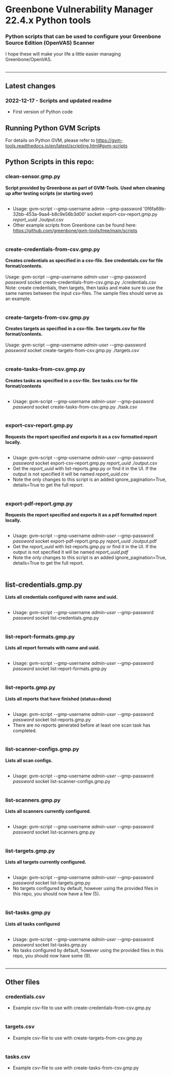 # Greenbone Vulnerability Manager 22.4.x Python tools #

### Python scripts that can be used to configure your Greenbone Source Edition (OpenVAS) Scanner ###
I hope these will make your life a little easier managing Greenbone/OpenVAS.  <br/><br/> 

----

## Latest changes ##

### 2022-12-17 - Scripts and updated readme ###
- First version of Python code

## Running Python GVM Scripts
For details on Python GVM, please refer to https://gvm-tools.readthedocs.io/en/latest/scripting.html#gvm-scripts


## Python Scripts in this repo:
### clean-sensor.gmp.py ###
**Script provided by Greenbone as part of GVM-Tools. Used when cleaning up after testing scripts (or starting over)**<br/><br/> 
- Usage: gvm-script --gmp-username admin --gmp-password '0f6fa69b-32bb-453a-9aa4-b8c9e56b3d00' socket export-csv-report.gmp.py *report_uuid* ./output.csv
- Other example scripts from Greenbone can be found here: https://github.com/greenbone/gvm-tools/tree/main/scripts <br/><br/> 

### create-credentials-from-csv.gmp.py ###
**Creates credentials as specified in a csv-file. See credentials.csv for file format/contents.**<br/><br/> 
Usage: gvm-script --gmp-username *admin-user* --gmp-password *password* socket create-credentials-from-csv.gmp.py ./credentials.csv
Note: create credentials, then targets, then tasks and make sure to use the same names between the input csv-files.
The sample files should serve as an example.<br/><br/> 

### create-targets-from-csv.gmp.py ###
**Creates targets as specified in a csv-file. See targets.csv for file format/contents.**<br/><br/> 
Usage: gvm-script --gmp-username *admin-user* --gmp-password *password* socket create-targets-from-csv.gmp.py ./targets.csv  <br/><br/> 

### create-tasks-from-csv.gmp.py ###
**Creates tasks as specified in a csv-file. See tasks.csv for file format/contents**<br/><br/> 
- Usage: gvm-script --gmp-username *admin-user* --gmp-password *password* socket create-tasks-from-csv.gmp.py ./task.csv  <br/><br/> 

### export-csv-report.gmp.py ###
**Requests the report specified and exports it as a csv formatted report locally.**<br/><br/> 
- Usage: gvm-script --gmp-username *admin-user* --gmp-password *password* socket export-csv-report.gmp.py *report_uuid* ./output.csv
- Get the *report_uuid* with list-reports.gmp.py or find it in the UI. If the output is not specified it will be named *report_uuid.csv*
- Note the only changes to this script is an added ignore_pagination=True, details=True to get the full report.  <br/><br/> 

### export-pdf-report.gmp.py ###
**Requests the report specified and exports it as a pdf formatted report locally.**<br/><br/> 
- Usage: gvm-script --gmp-username *admin-user* --gmp-password *password* socket export-pdf-report.gmp.py *report_uuid* ./output.pdf
- Get the *report_uuid* with list-reports.gmp.py or find it in the UI. If the output is not specified it will be named *report_uuid.pdf*
- Note the only changes to this script is an added ignore_pagination=True, details=True to get the full report.  <br/><br/> 

## list-credentials.gmp.py ###
**Lists all credentials configured with name and uuid.**<br/><br/> 
- Usage: gvm-script --gmp-username *admin-user* --gmp-password *password* socket list-credentials.gmp.py  <br/><br/> 

### list-report-formats.gmp.py ###
**Lists all report formats with name and uuid.**<br/><br/> 
- Usage: gvm-script --gmp-username *admin-user* --gmp-password *password* socket list-report-formats.gmp.py  <br/><br/> 

### list-reports.gmp.py ###
**Lists all reports that have finished (status=done)**<br/><br/> 
- Usage: gvm-script --gmp-username *admin-user* --gmp-password *password* socket list-reports.gmp.py
- There are no reports generated before at least one scan task has completed.  <br/><br/> 

### list-scanner-configs.gmp.py ### 
**Lists all scan configs.**<br/><br/> 
- Usage: gvm-script --gmp-username *admin-user* --gmp-password *password* socket list-scanner-configs.gmp.py  <br/><br/> 

### list-scanners.gmp.py ###
**Lists all scanners currently configured.**<br/><br/> 
- Usage: gvm-script --gmp-username *admin-user* --gmp-password *password* socket list-scanners.gmp.py  <br/><br/> 

### list-targets.gmp.py ###
**Lists all targets currently configured.**<br/><br/> 
- Usage: gvm-script --gmp-username *admin-user* --gmp-password *password* socket list-targets.gmp.py
- No targets configured by default, however using the provided files in this repo, you should now have a few (5).<br/><br/> 

### list-tasks.gmp.py ###
**Lists all tasks configured**<br/><br/> 
- Usage: gvm-script --gmp-username *admin-user* --gmp-password *password* socket list-tasks.gmp.py
- No tasks configured by default, however using the provided files in this repo, you should now have some (9).<br/><br/> 

----

## Other files
### credentials.csv ###
- Example csv-file to use with create-credentials-from-csv.gmp.py  <br/><br/> 

### targets.csv ###
- Example csv-file to use with create-targets-from-csv.gmp.py  <br/><br/> 

### tasks.csv ###
- Example csv-file to use with create-tasks-from-csv.gmp.py  <br/><br/> 
